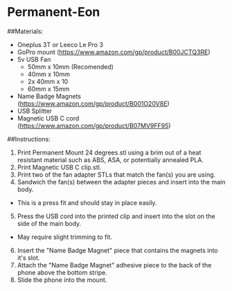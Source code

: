 # Permanent-Eon

##Materials:
- Oneplus 3T or Leeco Le Pro 3
- GoPro mount (https://www.amazon.com/gp/product/B00JCTQ3RE)
- 5v USB Fan
  - 50mm x 10mm (Recomended)
  - 40mm x 10mm
  - 2x 40mm x 10
  - 60mm x 15mm
- Name Badge Magnets (https://www.amazon.com/gp/product/B001O20V8E)
- USB Splitter
- Magnetic USB C cord (https://www.amazon.com/gp/product/B07MV9FF95)

##Instructions:
1. Print Permanent Mount 24 degrees.stl using a brim out of a heat resistant material such as ABS, ASA, or potentially annealed PLA.
2. Print Magnetic USB C clip.stl.
3. Print two of the fan adapter STLs that match the fan(s) you are using.
4. Sandwich the fan(s) between the adapter pieces and insert into the main body.
  - This is a press fit and should stay in place easily.
5. Press the USB cord into the printed clip and insert into the slot on the side of the main body.
  - May require slight trimming to fit.
6. Insert the "Name Badge Magnet" piece that contains the magnets into it's slot.
7. Attach the "Name Badge Magnet" adhesive piece to the back of the phone above the bottom stripe.
8. Slide the phone into the mount.
